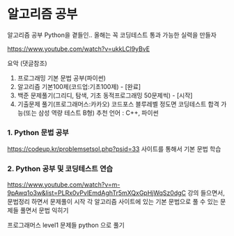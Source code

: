 # 알고리즘 공부 

알고리즘 공부 Python을 곁들인.. 올해는 꼭 코딩테스트 통과 가능한 실력을 만들자

https://www.youtube.com/watch?v=ukkLCl9yBvE

요악 (댓글참조)
1. 프로그래밍 기본 문법 공부(파이썬)
2. 알고리즘 기본100제(코드업:기초100제) - [완료]
3. 백준 문제풀기(그리디, 탐색, 기초 동적프로그래밍 50문제씩) - [시작]
4. 기출문제 풀기(프로그래머스:카카오)
코드포스 블루레벨 정도면 코딩테스트 합격 가능(또는 삼성 역량 테스트 B형)
추천 언어 : C++, 파이썬


### 1. Python 문법 공부
https://codeup.kr/problemsetsol.php?psid=33
사이트를 통해서 기본 문법 학습


### 2. Python 공부 및 코딩테스트 연습
https://www.youtube.com/watch?v=m-9pAwq1o3w&list=PLRx0vPvlEmdAghTr5mXQxGpHjWqSz0dgC
강의 들으면서, 문법정리 하면서 문제풀이 시작
각 알고리즘 사이트에 있는 기본 문법으로 풀 수 있는 문제들 풀면서 문법 익히기

프로그래머스 level1 문제들 python 으로 풀기


